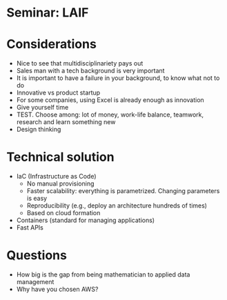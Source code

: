 # Seminar: LAIF

# Considerations

- Nice to see that multidisciplinariety pays out
- Sales man with a tech background is very important
- It is important to have a failure in your background, to know what not to do
- Innovative vs product startup
- For some companies, using Excel is already enough as innovation
- Give yourself time
- TEST. Choose among: lot of money, work-life balance, teamwork, research and learn something new
- Design thinking

# Technical solution

- IaC (Infrastructure as Code)
    - No manual provisioning
    - Faster scalability: everything is parametrized. Changing parameters is easy
    - Reproducibility (e.g., deploy an architecture hundreds of times)
    - Based on cloud formation
- Containers (standard for managing applications)
- Fast APIs

# Questions

- How big is the gap from being mathematician to applied data management
- Why have you chosen AWS?